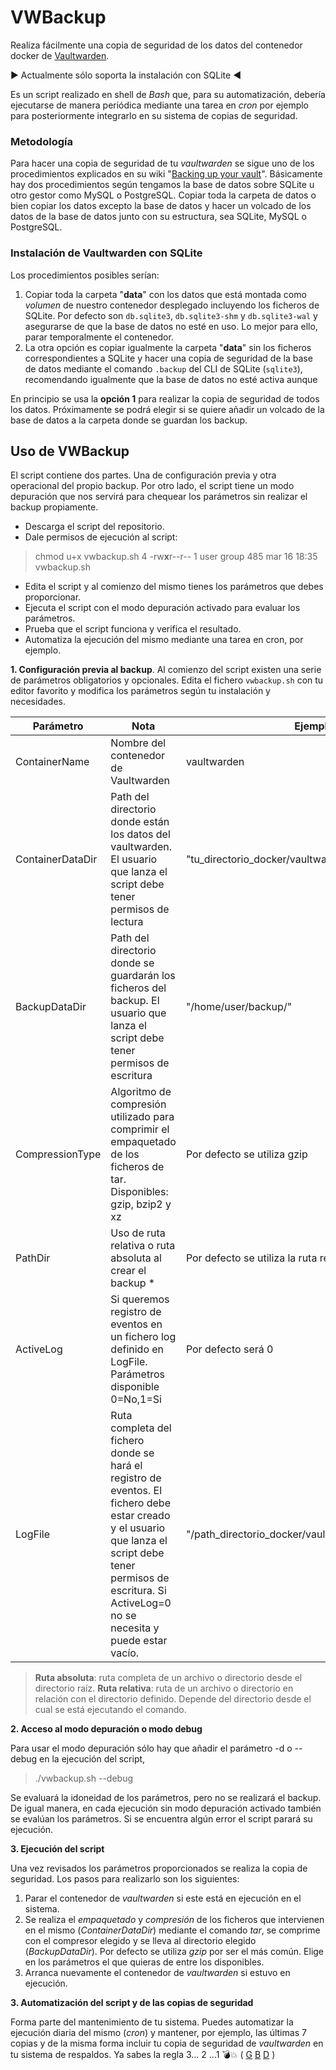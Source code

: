 
# VWBackup

Realiza fácilmente una copia de seguridad de los datos del contenedor docker de [Vaultwarden](https://github.com/dani-garcia/vaultwarden).

:arrow_forward: Actualmente sólo soporta la instalación con SQLite :arrow_backward:

Es un script realizado en shell de *Bash* que, para su automatización, debería ejecutarse de manera periódica mediante una tarea en *cron* por ejemplo para posteriormente integrarlo en su sistema de copias de seguridad.

### Metodología

Para hacer una copia de seguridad de tu *vaultwarden* se sigue uno de los procedimientos explicados en su wiki "[Backing up your vault](https://github.com/dani-garcia/vaultwarden/wiki/Backing-up-your-vault)". Básicamente hay dos procedimientos según tengamos la base de datos sobre SQLite u otro gestor como MySQL o PostgreSQL. Copiar toda la carpeta de datos o bien copiar los datos excepto la base de datos y hacer un volcado de los datos de la base de datos junto con su estructura, sea SQLite, MySQL o PostgreSQL.

### Instalación de Vaultwarden con SQLite

Los procedimientos posibles serían:
 1. Copiar toda la carpeta "**data**" con los datos que está montada como *volumen* de nuestro contenedor desplegado incluyendo los ficheros de SQLite. Por defecto son `db.sqlite3`, `db.sqlite3-shm` y `db.sqlite3-wal` y asegurarse de que la base de datos no esté en uso. Lo mejor para ello, parar temporalmente el contenedor.
 2. La otra opción es copiar igualmente la carpeta "**data**" sin los ficheros correspondientes a SQLite y hacer una copia de seguridad de la base de datos mediante el comando `.backup` del CLI de SQLite (`sqlite3`), recomendando igualmente que la base de datos no esté activa aunque 

En principio se usa la **opción 1** para realizar la copia de seguridad de todos los datos. Próximamente se podrá elegir si se quiere añadir un volcado de la base de datos a la carpeta donde se guardan los backup.

## Uso de VWBackup
El script contiene dos partes. Una de configuración previa y otra operacional del propio backup. Por otro lado, el script tiene un modo depuración que nos servirá para chequear los parámetros sin realizar el backup propiamente.

 - Descarga el script del repositorio. 
 - Dale permisos de ejecución al script:

> chmod u+x vwbackup.sh
> 4 -rw**x**r--r--  1 user group  485 mar 16 18:35 vwbackup.sh

 - Edita el script y al comienzo del mismo tienes los parámetros que debes proporcionar.
 - Ejecuta el script con el modo depuración activado para evaluar los parámetros.
 - Prueba que el script funciona y verifica el resultado.
 - Automatiza la ejecución del mismo mediante una tarea en cron, por ejemplo.
 

**1. Configuración previa al backup**.  Al comienzo del script existen una serie de parámetros obligatorios y opcionales. Edita el fichero `vwbackup.sh` con tu editor favorito y modifica los parámetros según tu instalación y necesidades.

| Parámetro | Nota | Ejemplo |
| -------------------|---------------------------------|-------------|
| ContainerName | Nombre del contenedor de Vaultwarden | vaultwarden |
| ContainerDataDir | Path del directorio donde están los datos del vaultwarden. El usuario que lanza el script debe tener permisos de lectura | "tu_directorio_docker/vaultwarden/data/"|
| BackupDataDir | Path del directorio donde se guardarán los ficheros del backup. El usuario que lanza el script debe tener permisos de escritura |"/home/user/backup/"|
|CompressionType|Algoritmo de compresión utilizado para comprimir el empaquetado de los ficheros de tar. Disponibles: gzip, bzip2 y xz| Por defecto se utiliza gzip|
|PathDir| Uso de ruta relativa o ruta absoluta al crear el backup *| Por defecto se utiliza la ruta relativa|
|ActiveLog|Si queremos registro de eventos en un fichero log definido en LogFile. Parámetros disponible 0=No,1=Si| Por defecto será 0|
|LogFile| Ruta completa del fichero donde se hará el registro de eventos. El fichero debe estar creado y el usuario que lanza el script debe tener permisos de escritura. Si ActiveLog=0 no se necesita y puede estar vacío.| "/path_directorio_docker/vaultwarden/vwbackup.log/"|

> **Ruta absoluta**: ruta completa de un archivo o directorio desde el directorio raíz.
> **Ruta relativa**: ruta de un archivo o directorio en relación con el directorio definido. Depende del directorio desde el cual se está ejecutando el comando.

**2. Acceso al modo depuración o modo debug**

Para usar el modo depuración sólo hay que añadir el parámetro -d o --debug en la ejecución del script,

> ./vwbackup.sh --debug

Se evaluará la idoneidad de los parámetros, pero no se realizará el backup. De igual manera, en cada ejecución sin modo depuración activado también se evalúan los parámetros. Si se encuentra algún error el script parará su ejecución.

**3. Ejecución del script**

Una vez revisados los parámetros proporcionados se realiza la copia de seguridad. Los pasos para realizarlo son los siguientes:

 1. Parar el contenedor de *vaultwarden* si este está en ejecución en el sistema.
 2. Se realiza el *empaquetado* y *compresión* de los ficheros que intervienen en el mismo (*ContainerDataDir*) mediante el comando *tar*, se comprime con el compresor elegido y se lleva al directorio elegido (*BackupDataDir*). Por defecto se utiliza *gzip* por ser el más común. Elige en los parámetros el que quieras de entre los disponibles.
 3. Arranca nuevamente el contenedor de *vaultwarden* si estuvo en ejecución.

**3. Automatización del script y de las copias de seguridad**

Forma parte del mantenimiento de tu sistema. Puedes automatizar la ejecución diaria del mismo (*cron*) y mantener, por ejemplo, las últimas 7 copias y de la misma forma incluir tu copia de seguridad de *vaultwarden* en tu sistema de respaldos. Ya sabes la regla 3... 2 ...1 :bomb::collision: ( [G](https://www.google.com/search?q=regla%203%202%201%20backup) [B](https://www.bing.com/search?q=regla%203%202%201%20backup) [D](https://www.google.com/search?q=regla%203%202%201%20backup) )


